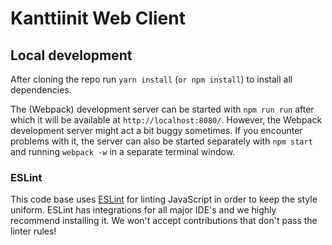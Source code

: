 # Kanttiinit Web Client

## Local development

After cloning the repo run `yarn install` (`or npm install`) to install all dependencies.

The (Webpack) development server can be started with `npm run run` after which it will be available at `http://localhost:8080/`. However, the Webpack development server might act a bit buggy sometimes. If you encounter problems with it, the server can also be started separately with `npm start` and running `webpack -w` in a separate terminal window.

### ESLint
This code base uses [ESLint](http://eslint.org/) for linting JavaScript in order to keep the style uniform. ESLint has integrations for all major IDE's and we highly recommend installing it. We won't accept contributions that don't pass the linter rules!
